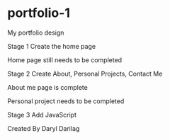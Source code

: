 # portfolio-1
My portfolio design 

Stage 1 Create the home page

Home page still needs to be completed

Stage 2 Create About, Personal Projects, Contact Me

About me page is complete

Personal project needs to be completed

Stage 3 Add JavaScript

Created By Daryl Darilag
